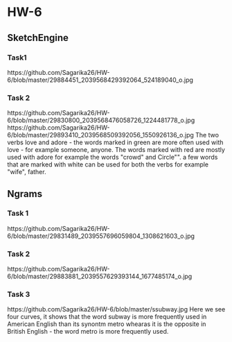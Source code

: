 # HW-6

<h2> SketchEngine </h2>
 <h3> Task1 </h3>
  <a> https://github.com/Sagarika26/HW-6/blob/master/29884451_2039568429392064_524189040_o.jpg </a>
<h3> Task 2 </h3>
 <a> https://github.com/Sagarika26/HW-6/blob/master/29830800_2039568476058726_1224481778_o.jpg </a>
 <a> https://github.com/Sagarika26/HW-6/blob/master/29893410_2039568509392056_1550926136_o.jpg  </a>
The two verbs love and adore - the words marked in green are more often used with love - for example someone, anyone. The words marked with red are mostly used with adore for example the words "crowd" and Circle"". a few words that are marked with white can be used for both the verbs for example "wife", father.

<h2>  Ngrams </h2>
<h3> Task 1 </h3>
<a> https://github.com/Sagarika26/HW-6/blob/master/29831489_2039557696059804_1308621603_o.jpg </a>
<h3> Task 2 </h3>
<a> https://github.com/Sagarika26/HW-6/blob/master/29883881_2039557629393144_1677485174_o.jpg </a>

 <h3> Task 3 </h3>
 <a> https://github.com/Sagarika26/HW-6/blob/master/ssubway.jpg </a>
Here we see four curves, it shows that the word subway is more frequently used in American English than its synontm metro whearas it is the opposite in British English - the word metro is more frequently used.

